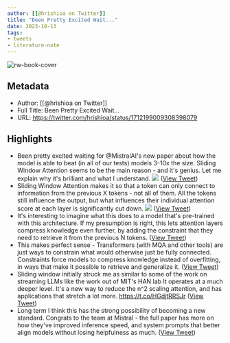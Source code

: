 ```yaml
---
author: [[@hrishioa on Twitter]]
title: "Been Pretty Excited Wait..."
date: 2023-10-13
tags: 
- tweets
- literature-note
---
```

![rw-book-cover](https://pbs.twimg.com/profile_images/1652004946534072320/8IvHCznu.jpg)

## Metadata
- Author: [[@hrishioa on Twitter]]
- Full Title: Been Pretty Excited Wait...
- URL: https://twitter.com/hrishioa/status/1712199009308398079

## Highlights
- Been pretty excited waiting for @MistralAI's new paper about how the model is able to beat (in all of our tests) models 3-10x the size.
  Sliding Window Attention seems to be the main reason - and it's genius.
  Let me explain why it's brilliant and what I understand. 
  ![](https://pbs.twimg.com/media/F8Lz7Cub0AA-CMC.jpg) ([View Tweet](https://twitter.com/hrishioa/status/1712199009308398079))
- Sliding Window Attention makes it so that a token can only connect to information from the previous X tokens - not all of them.
  All the tokens still influence the output, but what influences their individual attention score at each layer is significantly cut down. 
  ![](https://pbs.twimg.com/media/F8Lz7hNbsAAVWzS.jpg) ([View Tweet](https://twitter.com/hrishioa/status/1712199018284241096))
- It's interesting to imagine what this does to a model that's pre-trained with this architecture.
  If my presumption is right, this lets attention layers compress knowledge even further, by adding the constraint that they need to retrieve it from the previous N tokens. ([View Tweet](https://twitter.com/hrishioa/status/1712199021291549001))
- This makes perfect sense - Transformers (with MQA and other tools) are just ways to constrain what would otherwise just be fully connected.
  Constraints force models to compress knowledge instead of overfitting, in ways that make it possible to retrieve and generalize it. ([View Tweet](https://twitter.com/hrishioa/status/1712199023917199556))
- Sliding window initially struck me as similar to some of the work on streaming LLMs like the work out of MIT's HAN lab
  It operates at a much deeper level. It's a new way to reduce the n^2 scaling attention, and has applications that stretch a lot more.
  https://t.co/HGdjtRRSJr ([View Tweet](https://twitter.com/hrishioa/status/1712199026526036054))
- Long term I think this has the strong possibility of becoming a new standard. Congrats to the team at Mistral - the full paper has more on how they've improved inference speed, and system prompts that better align models without losing helpfulness as much. ([View Tweet](https://twitter.com/hrishioa/status/1712199029311012866))

